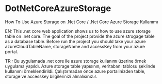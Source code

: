 # DotNetCoreAzureStorage
How To Use Azure Storage on .Net Core / .Net Core Azure Storage Kullanımı

EN: This .net core web application shows us to how to use azure storage table on .net core. The goal of the project provide
the azure strogage table as a database table. Before run the project you should take your azure azureCloudTableName, 
storageName and accessKey from your azure portal.

TR : Bu uygulamada .net core ile azure storage kullanımı üzerine örnek uygulama yapıldı. Azure storage table yapısının, veritabanı
tablosu şeklinde kullanımı örneklendirildi. Çalıştırmadan önce azure portalinizden table, storage ve accesskey bilgilerinizi almalısınız.s

